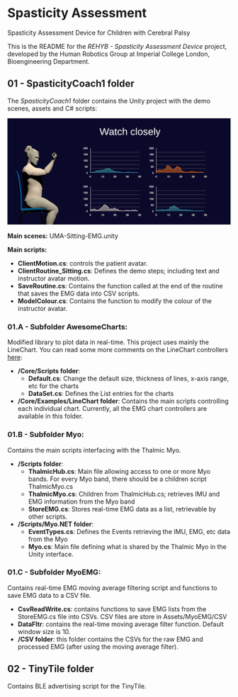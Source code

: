 # Spasticity Assessment
Spasticity Assessment Device for Children with Cerebral Palsy

This is the README for the *REHYB - Spasticity Assessment Device* project, developed by the Human Robotics Group at Imperial College London, Bioengineering Department. 

## 01 - SpasticityCoach1 folder
The *SpasticityCoach1* folder contains the Unity project with the demo scenes, assets and C# scripts:

![Unity EMG Demo](https://github.com/REHYB/SpasticityCoach/blob/master/UnityDemo.PNG)

**Main scenes:** UMA-Sitting-EMG.unity

**Main scripts:**
- **ClientMotion.cs**: controls the patient avatar.
- **ClientRoutine_Sitting.cs**: Defines the demo steps; including text and instructor avatar motion.
- **SaveRoutine.cs**: Contains the function called at the end of the routine that saves the EMG data into CSV scripts.
- **ModelColour.cs**: Contains the function to modify the colour of the instructor avatar.
  
### 01.A - Subfolder AwesomeCharts:
Modified library to plot data in real-time. This project uses mainly the LineChart. You can read some more comments on the LineChart controllers [here](https://docs.google.com/document/d/1VrCxR2o3_ZQFfntAAjsJKQfnsYi8PoBsLPYp7bbAatE/edit?usp=sharing):
- **/Core/Scripts folder**:
  - **Default.cs**: Change the default size, thickness of lines, x-axis range, etc for the charts
  - **DataSet.cs**: Defines the List<T> entries for the charts
- **/Core/Examples/LineChart folder**:
  Contains the main scripts controlling each individual chart. Currently, all the EMG chart controllers are available in this folder.
  

### 01.B - Subfolder Myo:
Contains the main scripts interfacing with the Thalmic Myo.
- **/Scripts folder**: 
  - **ThalmicHub.cs**: Main file allowing access to one or more Myo bands. For every Myo band, there should be a children script ThalmicMyo.cs
  - **ThalmicMyo.cs**: Children from ThalmicHub.cs; retrieves IMU and EMG information from the Myo band
  - **StoreEMG.cs**: Stores real-time EMG data as a list, retrievable by other scripts.
- **/Scripts/Myo.NET folder**: 
  - **EventTypes.cs**: Defines the Events retrieving the IMU, EMG, etc data from the Myo
  - **Myo.cs**: Main file defining what is shared by the Thalmic Myo in the Unity interface.

### 01.C - Subfolder MyoEMG:
Contains real-time EMG moving average filtering script and functions to save EMG data to a CSV file.
- **CsvReadWrite.cs**: contains functions to save EMG lists from the StoreEMG.cs file into CSVs. CSV files are store in Assets/MyoEMG/CSV
- **DataFltr**: contains the real-time moving average filter function. Default window size is 10.
- **/CSV folder**: this folder contains the CSVs for the raw EMG and processed EMG (after using the moving average filter).


## 02 - TinyTile folder
Contains BLE advertising script for the TinyTile.

